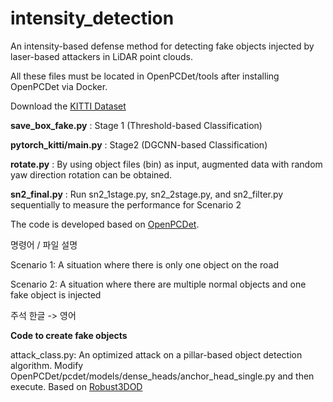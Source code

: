 # intensity_detection

An intensity-based defense method for detecting fake objects injected by laser-based attackers in LiDAR point clouds.


All these files must be located in OpenPCDet/tools after installing OpenPCDet via Docker.

Download the [KITTI Dataset](https://www.cvlibs.net/datasets/kitti/eval_object.php?obj_benchmark=2d)

**save_box_fake.py** : Stage 1 (Threshold-based Classification)

**pytorch_kitti/main.py** : Stage2 (DGCNN-based Classification)

**rotate.py** : By using object files (bin) as input, augmented data with random yaw direction rotation can be obtained.

**sn2_final.py** : Run sn2_1stage.py, sn2_2stage.py, and sn2_filter.py sequentially to measure the performance for Scenario 2



The code is developed based on [OpenPCDet](https://github.com/open-mmlab/OpenPCDet).


명령어 / 파일 설명

Scenario 1: A situation where there is only one object on the road

Scenario 2: A situation where there are multiple normal objects and one fake object is injected

주석 한글 -> 영어

**Code to create fake objects**

attack_class.py: An optimized attack on a pillar-based object detection algorithm.
Modify OpenPCDet/pcdet/models/dense_heads/anchor_head_single.py and then execute.
Based on [Robust3DOD](https://github.com/Eaphan/Robust3DOD)



